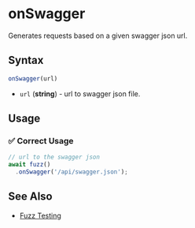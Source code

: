 # onSwagger

Generates requests based on a given swagger json url.

## Syntax

```js
onSwagger(url)
```

- `url` (**string**) - url to swagger json file.

## Usage

### ✅  Correct Usage

```js
// url to the swagger json
await fuzz()
  .onSwagger('/api/swagger.json');
```

## See Also

- [Fuzz Testing](/guides/fuzz-testing)